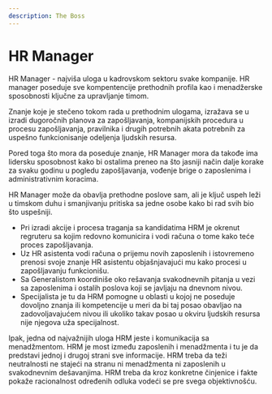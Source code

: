 ```yaml
---
description: The Boss
---
```


# HR Manager

HR Manager - najviša uloga u kadrovskom sektoru svake kompanije. HR manager poseduje sve kompentencije prethodnih profila kao i menadžerske sposobnosti ključne za upravljanje timom. 

Znanje koje je stečeno tokom rada u prethodnim ulogama, izražava se u izradi dugoročnih planova za zapošljavanja, kompanijskih procedura u procesu zapošljavanja, pravilnika i drugih potrebnih akata potrebnih za uspešno funkcionisanje odeljenja ljudskih resursa. 

Pored toga što mora da poseduje znanje, HR Manager mora da takođe ima lidersku sposobnost kako bi ostalima preneo na što jasniji način dalje korake za svaku godinu u pogledu zapošljavanja, vođenje brige o zaposlenima i administrativnim koracima.  

HR Manager može da obavlja prethodne poslove sam, ali je ključ uspeh leži u timskom duhu i smanjivanju pritiska sa jedne osobe kako bi rad svih bio što uspešniji.  

* Pri izradi akcije i procesa traganja sa kandidatima HRM je okrenut regruteru sa kojim redovno komunicira i vodi računa o tome kako teće proces zapošljavanja. 
* Uz HR asistenta vodi računa o prijemu novih zaposlenih i istovremeno prenosi svoje znanje HR asistentu objašnjavajući mu kako procesi u zapošljavanju funkcionišu.
* Sa Generalistom koordiniše oko rešavanja svakodnevnih pitanja u vezi sa zaposlenima i ostalih poslova koji se javljaju na dnevnom nivou.
* Specijalista je tu da HRM pomogne u oblasti u kojoj ne poseduje dovoljno znanja ili kompetencije u meri da bi taj posao obavljao na zadovoljavajućem nivou ili ukoliko takav posao u okviru ljudskih resursa nije njegova uža specijalnost.

Ipak, jedna od najvažnijih uloga HRM jeste i komunikacija sa menadžmentom. HRM je most između zaposlenih i menadžmenta i tu je da predstavi jednoj i drugoj strani sve informacije. HRM treba da teži neutralnosti ne stajeći na stranu ni menadžmenta ni zaposlenih u svakodnevnim dešavanjima. HRM treba da kroz konkretne činjenice i fakte pokaže racionalnost određenih odluka vodeći se pre svega objektivnošću. 

